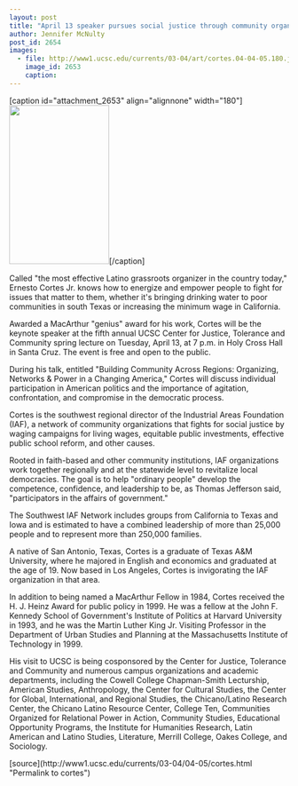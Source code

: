 ```yaml
---
layout: post
title: "April 13 speaker pursues social justice through community organizing"
author: Jennifer McNulty
post_id: 2654
images:
  - file: http://www1.ucsc.edu/currents/03-04/art/cortes.04-04-05.180.jpg
    image_id: 2653
    caption: 
---
```


[caption id="attachment_2653" align="alignnone" width="180"]<a href="http://localhost/mysite/wp-content/uploads/2004/04/cortes.04-04-05.180.jpg"><img class="size-full wp-image-2653" src="http://localhost/mysite/wp-content/uploads/2004/04/cortes.04-04-05.180.jpg" alt="" width="180" height="286" /></a>[/caption]
<p>
  Called "the most effective Latino grassroots organizer in the country today," Ernesto Cortes Jr. knows how to energize and empower people to fight for issues that matter to them, whether it's bringing drinking water to poor communities in south Texas or increasing the minimum wage in California.<br>
</p>
<p>
  Awarded a MacArthur "genius" award for his work, Cortes will be the keynote speaker at the fifth annual UCSC Center for Justice, Tolerance and Community spring lecture on Tuesday, April 13, at 7 p.m. in Holy Cross Hall in Santa Cruz. The event is free and open to the public.<br>
</p>
<p>
  During his talk, entitled "Building Community Across Regions: Organizing, Networks &amp; Power in a Changing America," Cortes will discuss individual participation in American politics and the importance of agitation, confrontation, and compromise in the democratic process.<br>
</p>
<p>
  Cortes is the southwest regional director of the Industrial Areas Foundation (IAF), a network of community organizations that fights for social justice by waging campaigns for living wages, equitable public investments, effective public school reform, and other causes.<br>
</p>
<p>
  Rooted in faith-based and other community institutions, IAF organizations work together regionally and at the statewide level to revitalize local democracies. The goal is to help "ordinary people" develop the competence, confidence, and leadership to be, as Thomas Jefferson said, "participators in the affairs of government."<br>
</p>
<p>
  The Southwest IAF Network includes groups from California to Texas and Iowa and is estimated to have a combined leadership of more than 25,000 people and to represent more than 250,000 families.<br>
</p>
<p>
  A native of San Antonio, Texas, Cortes is a graduate of Texas A&amp;M University, where he majored in English and economics and graduated at the age of 19. Now based in Los Angeles, Cortes is invigorating the IAF organization in that area.<br>
</p>
<p>
  In addition to being named a MacArthur Fellow in 1984, Cortes received the H. J. Heinz Award for public policy in 1999. He was a fellow at the John F. Kennedy School of Government's Institute of Politics at Harvard University in 1993, and he was the Martin Luther King Jr. Visiting Professor in the Department of Urban Studies and Planning at the Massachusetts Institute of Technology in 1999.<br>
</p>
<p>
  His visit to UCSC is being cosponsored by the Center for Justice, Tolerance and Community and numerous campus organizations and academic departments, including the Cowell College Chapman-Smith Lecturship, American Studies, Anthropology, the Center for Cultural Studies, the Center for Global, International, and Regional Studies, the Chicano/Latino Research Center, the Chicano Latino Resource Center, College Ten, Communities Organized for Relational Power in Action, Community Studies, Educational Opportunity Programs, the Institute for Humanities Research, Latin American and Latino Studies, Literature, Merrill College, Oakes College, and Sociology.<br>
</p>
[source](http://www1.ucsc.edu/currents/03-04/04-05/cortes.html "Permalink to cortes")
